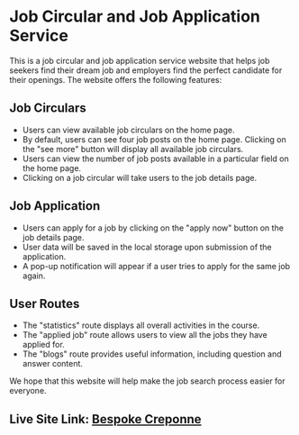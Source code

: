 # Job Circular and Job Application Service

This is a job circular and job application service website that helps job seekers find their dream job and employers find the perfect candidate for their openings. The website offers the following features:

## Job Circulars
- Users can view available job circulars on the home page.
- By default, users can see four job posts on the home page. Clicking on the "see more" button will display all available job circulars.
- Users can view the number of job posts available in a particular field on the home page.
- Clicking on a job circular will take users to the job details page.

## Job Application
- Users can apply for a job by clicking on the "apply now" button on the job details page.
- User data will be saved in the local storage upon submission of the application.
- A pop-up notification will appear if a user tries to apply for the same job again.

## User Routes
- The "statistics" route displays all overall activities in the course.
- The "applied job" route allows users to view all the jobs they have applied for.
- The "blogs" route provides useful information, including question and answer content.

We hope that this website will help make the job search process easier for everyone.

## Live Site Link: [Bespoke Creponne](https://bespoke-creponne-c27254.netlify.app/?fbclid=IwAR1Bo3Q137gFsgPrRbqv34A0P3BuZ5DvRVPJcqekrWqog2Qnl8PXkIbFIdY)



